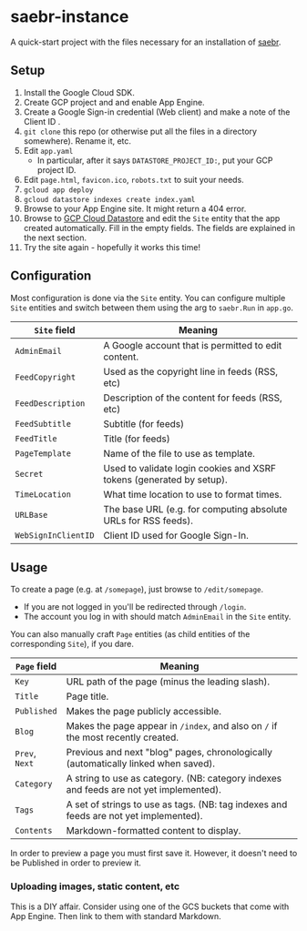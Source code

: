 # saebr-instance

A quick-start project with the files necessary for an installation of 
[saebr](https://github.com/DrJosh9000/saebr).

## Setup

1.  Install the Google Cloud SDK.
2.  Create GCP project and and enable App Engine.
3.  Create a Google Sign-in credential (Web client) and make a note of the 
    Client ID .
4.  `git clone` this repo (or otherwise put all the files in a directory 
    somewhere). Rename it, etc. 
5.  Edit `app.yaml`
    *   In particular, after it says `DATASTORE_PROJECT_ID:`, put your GCP 
        project ID.
6.  Edit `page.html`, `favicon.ico`, `robots.txt` to suit your needs.
7.  `gcloud app deploy`
8.  `gcloud datastore indexes create index.yaml`
9.  Browse to your App Engine site. It might return a 404 error.
10. Browse to 
    [GCP Cloud Datastore](https://console.cloud.google.com/datastore/entities) 
    and edit the `Site` entity that the app created automatically. 
    Fill in the empty fields. The fields are explained in the next section.
11. Try the site again - hopefully it works this time!

## Configuration

Most configuration is done via the `Site` entity. You can configure multiple
`Site` entities and switch between them using the arg to `saebr.Run` in 
`app.go`.

| `Site` field        | Meaning                                                              |
| ------------------- | -------------------------------------------------------------------- |
| `AdminEmail`        | A Google account that is permitted to edit content.                  |
| `FeedCopyright`     | Used as the copyright line in feeds (RSS, etc)                       |
| `FeedDescription`   | Description of the content for feeds (RSS, etc)                      |
| `FeedSubtitle`      | Subtitle (for feeds)                                                 |
| `FeedTitle`         | Title (for feeds)                                                    |
| `PageTemplate`      | Name of the file to use as template.                                 |
| `Secret`            | Used to validate login cookies and XSRF tokens (generated by setup). |
| `TimeLocation`      | What time location to use to format times.                           |
| `URLBase`           | The base URL (e.g. for computing absolute URLs for RSS feeds).       |
| `WebSignInClientID` | Client ID used for Google Sign-In.                                   |

## Usage

To create a page (e.g. at `/somepage`), just browse to `/edit/somepage`. 

- If you are not logged in you'll be redirected through `/login`.
- The account you log in with should match `AdminEmail` in the `Site` entity.

You can also manually craft `Page` entities (as child entities of the 
corresponding `Site`), if you dare.

 | `Page` field   | Meaning                                                                                |
 | -------------- | -------------------------------------------------------------------------------------- |
 | `Key`          | URL path of the page (minus the leading slash).                                        |
 | `Title`        | Page title.                                                                            |
 | `Published`    | Makes the page publicly accessible.                                                    |
 | `Blog`         | Makes the page appear in `/index`, and also on `/` if the most recently created.       |
 | `Prev`, `Next` | Previous and next "blog" pages, chronologically (automatically linked when saved).     |
 | `Category`     | A string to use as category. (NB: category indexes and feeds are not yet implemented). |
 | `Tags`         | A set of strings to use as tags. (NB: tag indexes and feeds are not yet implemented).  |
 | `Contents`     | Markdown-formatted content to display.                                                 |

In order to preview a page you must first save it. However, it doesn't need to be
Published in order to preview it.

### Uploading images, static content, etc

This is a DIY affair. Consider using one of the GCS buckets that come with App
Engine. Then link to them with standard Markdown.
